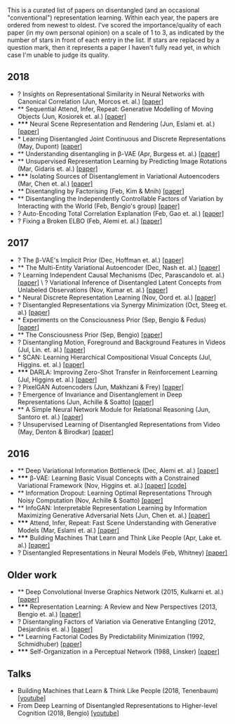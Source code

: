 This is a curated list of papers on disentangled (and an occasional "conventional") representation learning. Within each year, the papers are ordered from newest to oldest. I've scored the importance/quality of each paper (in my own personal opinion) on a scale of 1 to 3, as indicated by the number of stars in front of each entry in the list. If stars are replaced by a question mark, then it represents a paper I haven't fully read yet, in which case I'm unable to judge its quality.

## 2018 

* ? Insights on Representational Similarity in Neural Networks with Canonical Correlation (Jun, Morcos et. al.) [[paper]](https://arxiv.org/abs/1806.05759)
* ** Sequential Attend, Infer, Repeat: Generative Modelling of Moving Objects (Jun, Kosiorek et. al.) [[paper]](https://arxiv.org/abs/1806.01794)
* __***__ Neural Scene Representation and Rendering (Jun, Eslami et. al.) [[paper]](https://deepmind.com/research/publications/neural-scene-representation-and-rendering/)
* \* Learning Disentangled Joint Continuous and Discrete Representations (May, Dupont) [[paper]](https://arxiv.org/abs/1804.00104)
* ** Understanding disentangling in β-VAE (Apr, Burgess et. al.) [[paper]](https://arxiv.org/abs/1804.03599)
* ** Unsupervised Representation Learning by Predicting Image Rotations (Mar, Gidaris et. al.) [[paper]](https://arxiv.org/abs/1803.07728)
* __***__ Isolating Sources of Disentanglement in Variational Autoencoders (Mar, Chen et. al.) [[paper]](https://arxiv.org/abs/1802.04942v2)
* ** Disentangling by Factorising (Feb, Kim & Mnih) [[paper]](https://arxiv.org/abs/1802.05983)
* ** Disentangling the Independently Controllable Factors of Variation by Interacting with the World (Feb, Bengio's group) [[paper]](https://arxiv.org/abs/1802.09484)
* ? Auto-Encoding Total Correlation Explanation (Feb, Gao et. al.) [[paper]](https://arxiv.org/abs/1802.05822v1)
* ? Fixing a Broken ELBO (Feb, Alemi et. al.) [[paper]](https://arxiv.org/abs/1711.00464) 
 
## 2017

* ? The β-VAE's Implicit Prior (Dec, Hoffman et. al.) [[paper]](http://bayesiandeeplearning.org/2017/papers/66.pdf)
* ** The Multi-Entity Variational Autoencoder (Dec, Nash et. al.) [[paper]](http://charlienash.github.io/assets/docs/mevae2017.pdf)
* ? Learning Independent Causal Mechanisms (Dec, Parascandolo et. al.) [[paper]](https://arxiv.org/abs/1712.00961)
\ ? Variational Inference of Disentangled Latent Concepts from Unlabeled Observations (Nov, Kumar et. al.) [[paper]](https://arxiv.org/abs/1711.00848)
* \* Neural Discrete Representation Learning (Nov, Oord et. al.) [[paper]](https://arxiv.org/abs/1711.00937v2)
* ? Disentangled Representations via Synergy Minimization (Oct, Steeg et. al.) [[paper]](https://arxiv.org/abs/1710.03839v1)
* \* Experiments on the Consciousness Prior (Sep, Bengio & Fedus) [[paper]](https://ai-on.org/pdf/bengio-consciousness-prior.pdf)
* ** The Consciousness Prior (Sep, Bengio) [[paper]](https://arxiv.org/abs/1709.08568)
* ? Disentangling Motion, Foreground and Background Features in Videos (Jul, Lin. et. al.) [[paper]](https://imatge-upc.github.io/unsupervised-2017-cvprw/)
* \* SCAN: Learning Hierarchical Compositional Visual Concepts (Jul, Higgins. et. al.) [[paper]]( https://arxiv.org/abs/1707.03389)
* __***__ DARLA: Improving Zero-Shot Transfer in Reinforcement Learning (Jul, Higgins et. al.) [[paper]](https://arxiv.org/abs/1707.08475)
* ? PixelGAN Autoencoders (Jun, Makhzani & Frey) [[paper]](https://arxiv.org/abs/1706.00531)
* ? Emergence of Invariance and Disentanglement in Deep Representations (Jun, Achille & Soatto) [[paper]](https://arxiv.org/abs/1706.01350)
* ** A Simple Neural Network Module for Relational Reasoning (Jun, Santoro et. al.) [[paper]](https://arxiv.org/abs/1706.01427)
* ? Unsupervised Learning of Disentangled Representations from Video (May, Denton & Birodkar) [[paper]](https://arxiv.org/abs/1705.10915)

## 2016

* ** Deep Variational Information Bottleneck (Dec, Alemi et. al.) [[paper]](https://arxiv.org/abs/1612.00410)
* __***__ β-VAE: Learning Basic Visual Concepts with a Constrained Variational Framework (Nov, Higgins et. al.) [[paper]](https://openreview.net/forum?id=Sy2fzU9gl) [[code]](https://github.com/sootlasten/beta-vae)
* ** Information Dropout: Learning Optimal Representations Through Noisy Computation (Nov, Achille & Soatto) [[paper]](https://arxiv.org/abs/1611.01353)
* ** InfoGAN: Interpretable Representation Learning by Information Maximizing Generative Adversarial Nets (Jun, Chen et. al.) [[paper]](https://arxiv.org/abs/1606.03657)
* __***__ Attend, Infer, Repeat: Fast Scene Understanding with Generative Models (Mar, Eslami et. al.) [[paper]](https://arxiv.org/abs/1603.08575?context=cs)
* __***__ Building Machines That Learn and Think Like People (Apr, Lake et. al.) [[paper]](https://arxiv.org/abs/1604.00289)
* ? Disentangled Representations in Neural Models (Feb, Whitney) [[paper]](https://arxiv.org/abs/1602.02383v1)

## Older work

* ** Deep Convolutional Inverse Graphics Network (2015, Kulkarni et. al.) [[paper]](https://arxiv.org/abs/1503.03167)
* __***__ Representation Learning: A Review and New Perspectives (2013, Bengio et. al.) [[paper]](https://arxiv.org/abs/1206.5538?context=cs)
* ? Disentangling Factors of Variation via Generative Entangling (2012, Desjardinis et. al.) [[paper]](https://arxiv.org/abs/1210.5474)
* ** Learning Factorial Codes By Predictability Minimization (1992, Schmidhuber) [[paper]](https://www.mitpressjournals.org/doi/pdf/10.1162/neco.1992.4.6.863)
* __***__ Self-Organization in a Perceptual Network (1988, Linsker) [[paper]](https://ieeexplore.ieee.org/stamp/stamp.jsp?tp=&arnumber=36)

## Talks

* Building Machines that Learn & Think Like People (2018, Tenenbaum) [[youtube]](https://www.youtube.com/watch?v=RB78vRUO6X8&t=1807s)
* From Deep Learning of Disentangled Representations to Higher-level Cognition (2018, Bengio) [[youtube]](https://www.youtube.com/watch?v=Yr1mOzC93xs)
